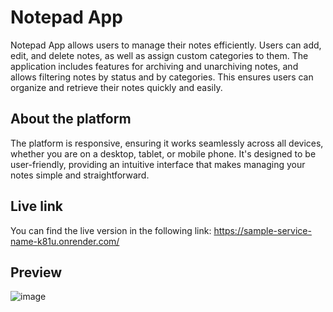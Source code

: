 # Notepad App

Notepad App allows users to manage their notes efficiently. Users can add, edit, and delete notes, as well as assign custom categories to them. The application includes features for archiving and unarchiving notes, and allows filtering notes by status and by categories. This ensures users can organize and retrieve their notes quickly and easily.

## About the platform

The platform is responsive, ensuring it works seamlessly across all devices, whether you are on a desktop, tablet, or mobile phone. It's designed to be user-friendly, providing an intuitive interface that makes managing your notes simple and straightforward.

## Live link

You can find the live version in the following link:
https://sample-service-name-k81u.onrender.com/

## Preview

![image](https://github.com/IlariaBa/Notepad_App/assets/145076192/316906ad-b63a-4225-936c-e3d08fd26b71)
